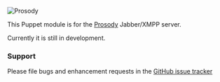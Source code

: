 ![Prosody](http://prosody.im/prosody.png)

This Puppet module is for the [Prosody](http://prosody.im/) Jabber/XMPP server.

Currently it is still in development.

### Support

Please file bugs and enhancement requests in the [GitHub issue tracker](https://github.com/rtyler/puppet-prosody/issues)
